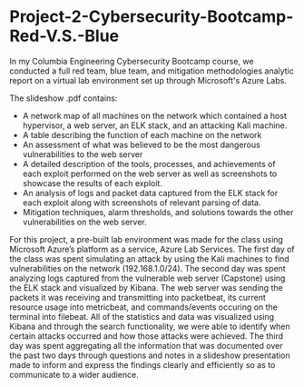 # Project-2-Cybersecurity-Bootcamp-Red-V.S.-Blue
   In my Columbia Engineering Cybersecurity Bootcamp course, we conducted a full red team, blue team, and mitigation methodologies analytic report on a virtual lab environment set up through Microsoft's Azure Labs.

The slideshow .pdf contains:
- A network map of all machines on the network which contained a host hypervisor, a web server, an ELK stack, and an attacking Kali machine.
- A table describing the function of each machine on the network
- An assessment of what was believed to be the most dangerous vulnerabilities to the web server
- A detailed description of the tools, processes, and achievements of each exploit performed on the web server as well as screenshots to showcase the results of each exploit.
- An analysis of logs and packet data captured from the ELK stack for each exploit along with screenshots of relevant parsing of data.
- Mitigation techniques, alarm thresholds, and solutions towards the other vulnerabilities on the web server.

For this project, a pre-built lab environment was made for the class using Microsoft Azure’s platform as a service, Azure Lab Services. The first day of the class was spent simulating an attack by using the Kali machines to find vulnerabilities on the network (192.168.1.0/24). The second day was spent analyzing logs captured from the vulnerable web server (Capstone) using the ELK stack and visualized by Kibana. The web server was sending the packets it was receiving and transmitting into packetbeat, its current resource usage into metricbeat, and commands/events occuring on the terminal into filebeat. All of the statistics and data was visualized using Kibana and through the search functionality, we were able to identify when certain attacks occurred and how those attacks were achieved. The third day was spent aggregating all the information that was documented over the past two days through questions and notes in a slideshow presentation made to inform and express the findings clearly and efficiently so as to communicate to a wider audience.
